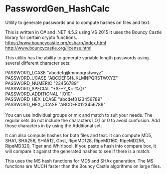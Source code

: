 # PasswordGen_HashCalc
Utility to generate passwords and to compute hashes on files and text.

This is written in C# and .NET 4.5.2 using VS 2015
It uses the Bouncy Castle library for certain crypto functions.
https://www.bouncycastle.org/csharp/index.html
http://www.bouncycastle.org/license.html

This utility has the ability to generate variable length passwords using several different character sets:

PASSWORD_LCASE "abcdefgijkmnopqrstwxyz"<br/>
PASSWORD_UCASE "ABCDEFGHJKLMNPQRSTWXYZ"<br/>
PASSWORD_NUMERIC "23456789"<br/>
PASSWORD_SPECIAL "*$-+?_&=!%{}/"<br/>
PASSWORD_ADDITIONAL "IO10"<br/>
PASSWORD_HEX_LCASE "abcdef0123456789"<br/>
PASSWORD_HEX_UCASE "ABCDEF0123456789"<br/>
<br/>
You can use individual groups or mix and match to suit your needs. The regular
sets do not include the characters I,O,1 or 0 to avoid cunfusion. Add those 
characters in by using the Additional set. 

It can also compute hashes for both files and text. It can compute MD5, SHA1,
SHA256, SHA512, Gost, RipeMD128, RipeMD160, RipeMD256, RipeMD320, Tiger and Whirlpool. 
If you paste a hash into compare box, it will compare it against the generated hashes to 
see if there is a match. 

This uses the MS hash functions for MD5 and SHAx generation. The MS functions are MUCH
faster than the Bouncy Castle algorithms on large files.
